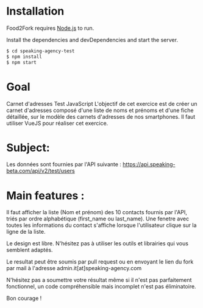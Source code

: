 # Installation

Food2Fork requires [Node.js](https://nodejs.org/) to run.

Install the dependencies and devDependencies and start the server.

```sh
$ cd speaking-agency-test
$ npm install
$ npm start
```

# Goal

Carnet d'adresses
Test JavaScript
L'objectif de cet exercice est de créer un carnet d'adresses composé d'une liste de noms et prénoms et d'une fiche détaillée, sur le modèle des carnets d'adresses de nos smartphones. Il faut utiliser VueJS pour réaliser cet exercice.

# Subject:

Les données sont fournies par l'API suivante : https://api.speaking-beta.com/api/v2/test/users

# Main features :

Il faut afficher la liste (Nom et prénom) des 10 contacts fournis par l'API, triés par ordre alphabétique (first_name ou last_name). Une fenetre avec toutes les informations du contact s'affiche lorsque l'utilisateur clique sur la ligne de la liste.

Le design est libre. N'hésitez pas à utiliser les outils et librairies qui vous semblent adaptés.

Le resultat peut être soumis par pull request ou en envoyant le lien du fork par mail à l'adresse admin.it[at]speaking-agency.com

N'hésitez pas a soumettre votre résultat même si il n'est pas parfaitement fonctionnel, un code compréhensible mais incomplet n'est pas éliminatoire.

Bon courage !
